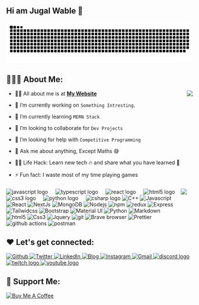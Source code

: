 ## Hi am Jugal Wable 👋

<!--- GitHub Actions Snake -->
![snake gif](https://github.com/wable-j/wable-j/blob/output/github-contribution-grid-snake-dark.svg)

## 👨🏻‍💻 About Me:

<!--- Typying GIF -->
<img  src="https://i.giphy.com/media/v1.Y2lkPTc5MGI3NjExY2prdndkcG1vNWhvaHNhbWZzdXJrdDd0ZjZmY21yYXF5bzhqbGp1OSZlcD12MV9pbnRlcm5hbF9naWZfYnlfaWQmY3Q9Zw/Rpl1sod1vCXK0L2SUN/giphy.gif" height="290px" align="right" />

- 🙋‍♂️ All about me is at **[My Website](<link>)**

- 🔭 I’m currently working on `Something Intresting`.

- 🌱 I’m currently learning `MERN Stack`

- 👯 I’m looking to collaborate for `Dev Projects`

- 🤔 I’m looking for help with `Competitive Programming`

- 💬 Ask me about anything, Except Maths :sweat_smile:

- 👨‍💻 Life Hack: Learn new tech :fire: and share what you have learned :tada:

- ⚡ Fun fact: I waste most of my time playing games

###

<img align="right" height="150" src="https://i.imgflip.com/65efzo.gif"  />

###

<div align="left">
  <!--- JavaScript Logo -->
  <img src="https://cdn.jsdelivr.net/gh/devicons/devicon/icons/javascript/javascript-original.svg" height="30" alt="javascript logo"  />
  <img width="12" />
  <!--- TypeScript Logo -->
  <img src="https://cdn.jsdelivr.net/gh/devicons/devicon/icons/typescript/typescript-original.svg" height="30" alt="typescript logo"  />
  <img width="12" />
  <!--- React Logo -->
  <img src="https://cdn.jsdelivr.net/gh/devicons/devicon/icons/react/react-original.svg" height="30" alt="react logo"  />
  <img width="12" />
  <!--- HTML 5 Logo -->
  <img src="https://cdn.jsdelivr.net/gh/devicons/devicon/icons/html5/html5-original.svg" height="30" alt="html5 logo"  />
  <img width="12" />
  <!--- CSS3 Logo -->
  <img src="https://cdn.jsdelivr.net/gh/devicons/devicon/icons/css3/css3-original.svg" height="30" alt="css3 logo"  />
  <img width="12" />
  <!--- Python Logo -->
  <img src="https://cdn.jsdelivr.net/gh/devicons/devicon/icons/python/python-original.svg" height="30" alt="python logo"  />
  <img width="12" />
  <!--- C# Logo -->
  <img src="https://cdn.jsdelivr.net/gh/devicons/devicon/icons/csharp/csharp-original.svg" height="30" alt="csharp logo"  />
  <!--- C++ Logo -->
  <img alt="C++" src="https://img.shields.io/badge/C%2B%2B-00599C?style=for-the-badge&logo=c%2B%2B&logoColor=white" height="25px"/>
  <!--- C++ Logo -->
  <img alt="Javascript" src="https://img.shields.io/badge/JavaScript-323330?style=for-the-badge&logo=javascript&logoColor=F7DF1E"  height="25px"/>
  <!--- React Logo -->
  <img alt="React" src="https://img.shields.io/badge/React-20232A?style=for-the-badge&logo=react&logoColor=61DAFB" height="25px"/>
  <!--- NextyJS Logo -->
  <img alt="NextJs" src="https://img.shields.io/badge/Next-black?style=for-the-badge&logo=next.js&logoColor=white" height="25px"/>
  <!--- MongoDB Logo -->
  <img alt="MongoDB" src="https://img.shields.io/badge/-MongoDB-13aa52?style=flat-square&logo=mongodb&logoColor=white"  height="25px"/>
  <!--- NodeJS Logo -->
  <img alt="Nodejs" src="https://img.shields.io/badge/-Nodejs-43853d?style=flat-square&logo=Node.js&logoColor=white"  height="25px"/>
  <!--- NPM Logo -->
  <img alt="npm" src="https://img.shields.io/badge/NPM-%23000000.svg?style=for-the-badge&logo=npm&logoColor=white" height="25px"/>
  <!--- Redux Logo -->
  <img alt="redux" src="https://img.shields.io/badge/-Redux-764ABC?style=flat-square&logo=redux&logoColor=white" height="25px"/>
  <!--- ExpressJS Logo -->
  <img alt="Express" src="https://img.shields.io/badge/express.js-%23404d59.svg?style=for-the-badge&logo=express&logoColor=%2361DAFB" height="25px"/>
  <!--- TailwindCSS Logo -->
  <img alt="Tailwidcss" src="https://img.shields.io/badge/Tailwind_CSS-38B2AC?style=for-the-badge&logo=tailwind-css&logoColor=white" height="25px"/>
  <!--- Bootstrap Logo -->
  <img alt="Bootstrap" src="https://img.shields.io/badge/Bootstrap-563D7C?style=for-the-badge&logo=bootstrap&logoColor=white" height="25px"/>
  <!--- Material UI Logo -->
  <img alt="Material UI" src="https://img.shields.io/badge/Material--UI-0081CB?style=for-the-badge&logo=material-ui&logoColor=white" height="25px"/>
  <!--- Python Logo -->
  <img alt="Python" src="https://img.shields.io/badge/Python-14354C?style=for-the-badge&logo=python&logoColor=white" height="25px"/>
  <!--- Markdown Logo -->
  <img alt="Markdown" src="https://img.shields.io/badge/Markdown-000000?style=for-the-badge&logo=markdown&logoColor=white"  height="25px"/>
  <!--- HTML5 Logo -->
  <img alt="html5" src="https://img.shields.io/badge/HTML5-E34F26?style=for-the-badge&logo=html5&logoColor=white" height="25px"/>
  <!--- CSS3 Logo -->
  <img alt="Css3" src="https://img.shields.io/badge/CSS3-1572B6?style=for-the-badge&logo=css3&logoColor=white" height="25px"/>
  <!--- Jquery Logo -->
  <img alt="Jquery" src="https://img.shields.io/badge/jquery-%230769AD.svg?style=for-the-badge&logo=jquery&logoColor=white" height="25px"/>
  <!--- GIT Logo -->
  <img alt="git" src="https://img.shields.io/badge/-Git-F05032?style=flat-square&logo=git&logoColor=white" height="25px"/>
  <!--- Brave Browser Logo -->
  <img alt="Brave browser" src="https://img.shields.io/badge/-Brave_Browser-FB542B?style=flat-square&logo=brave&logoColor=white" height="25px"/>
  <!--- Prettier Logo -->
  <img alt="Prettier" src="https://img.shields.io/badge/-Prettier-F7B93E?style=flat-square&logo=prettier&logoColor=white" height="25px"/>
  <!--- Github Actions Logo -->
  <img alt="github actions" src="https://img.shields.io/badge/-Github_Actions-2088FF?style=flat-square&logo=github-actions&logoColor=white" height="25px"/>
  <!--- Postman Logo -->
  <img alt="postman" src="https://img.shields.io/badge/-Postman-00C7B7?style=flat-square&logo=postman&logoColor=white" height="25px"/>
</div>

###


## ❤️ Let's get connected:

<p>
  <!--- Vercel Logo -->
  <a href="https://final-portfolio-phi-three.vercel.app/" target="_blank">
    <img alt="Github" src="https://img.shields.io/badge/Jugal.Wable%20-%20%239146FF?style=for-the-badge&logo=appveyor&logoColor=white" height="30px" />
  </a>
  <!--- Twitter Logo -->
  <a href="https://twitter.com/soumyajit4419" target="_blank">
    <img alt="Twitter" src="https://img.shields.io/badge/twitter-%231DA1F2.svg?&style=for-the-badge&logo=twitter&logoColor=white"  height="30px"/>
  </a>
  <!--- LinkedIn Logo -->
  <a href="https://www.linkedin.com/in/jugal-wable/" target="_blank">
    <img alt="LinkedIn" src="https://img.shields.io/badge/linkedin-%230077B5.svg?&style=for-the-badge&logo=linkedin&logoColor=white"  height="30px"/>
  </a>
  <!--- Blog Logo -->
  <a href="https://soumyajitblogs.vercel.app/" target="_blank">
    <img alt="Blog" src="https://img.shields.io/badge/Blog-0A0A0A?style=for-the-badge&logo=dev.to&logoColor=white"  height="30px"/>
  </a>
  <!--- Instagram Logo -->
  <a href="https://www.instagram.com/duh_its_jugal" target="_blank">
    <img alt="Instagram" src="https://img.shields.io/badge/Instagram-E4405F?style=for-the-badge&logo=instagram&logoColor=white"  height="30px"/>
  </a>
  <!--- Gmail Logo -->
  <a href="https://www.instagram.com/duh_its_jugal" target="_blank">
    <img alt="Gmail" src="https://img.shields.io/static/v1?message=Gmail&logo=gmail&label=&color=D14836&logoColor=white&labelColor=&style=for-the-badge"  height="30px"/>
  </a>
  <!--- Discord Logo -->
  <a href="https://www.instagram.com/duh_its_jugal" target="_blank">
    <img src="https://img.shields.io/static/v1?message=Discord&logo=discord&label=&color=7289DA&logoColor=white&labelColor=&style=for-the-badge" height="30px" alt="discord logo"  />
  </a>
  <!--- Twitch Logo -->
  <a href="https://www.instagram.com/duh_its_jugal" target="_blank">
    <img src="https://img.shields.io/static/v1?message=Twitch&logo=twitch&label=&color=9146FF&logoColor=white&labelColor=&style=for-the-badge" height="30px" alt="twitch logo"  />
  </a>
  <!--- Youtube Logo -->
  <a href="https://www.instagram.com/duh_its_jugal" target="_blank">
    <img src="https://img.shields.io/static/v1?message=Youtube&logo=youtube&label=&color=FF0000&logoColor=white&labelColor=&style=for-the-badge" height="30px" alt="youtube logo"  />
  </a>
</p>

## 🤝 Support Me:

<!--- Buy Me a Coffee Logo -->
<a href="https://buymeacoffee.com/jugalwable" target="_blank">
  <img src="https://cdn.buymeacoffee.com/buttons/v2/default-violet.png" alt="Buy Me A Coffee" height="60px" width="200px">
</a>


<!--
**wable-j/wable-j** is a ✨ _special_ ✨ repository because its `README.md` (this file) appears on your GitHub profile.

Here are some ideas to get you started:

- 🔭 I’m currently working on ...
- 🌱 I’m currently learning ...
- 👯 I’m looking to collaborate on ...
- 🤔 I’m looking for help with ...
- 💬 Ask me about ...
- 📫 How to reach me: ...
- 😄 Pronouns: ...
- ⚡ Fun fact: ...
-->
